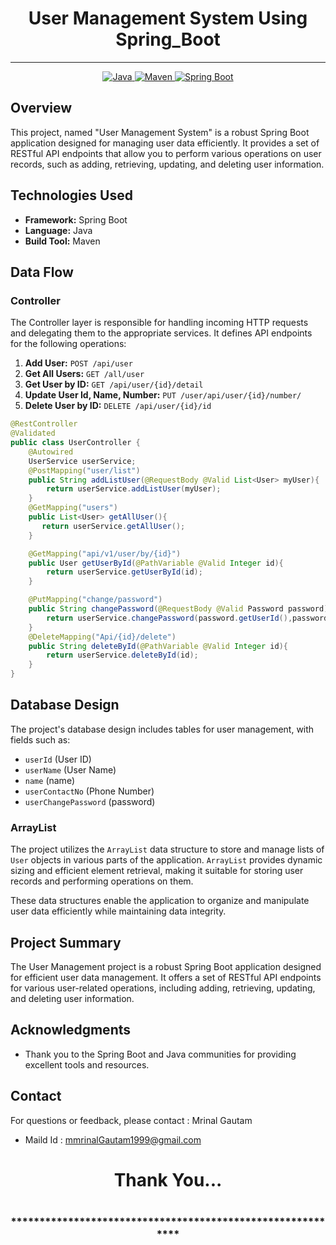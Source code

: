 # <h1 align = "center"> User Management System Using Spring_Boot </h1>
___ 
<p align="center">
<a href="Java url">
    <img alt="Java" src="https://img.shields.io/badge/Java->=8-darkblue.svg" />
</a>
<a href="Maven url" >
    <img alt="Maven" src="https://img.shields.io/badge/maven-3.1.3-brightgreen.svg" />
</a>
<a href="Spring Boot url" >
    <img alt="Spring Boot" src="https://img.shields.io/badge/Spring Boot-3.0.6-brightgreen.svg" />
</a>
</p>
<p align="left">

<!-- Project Description -->
## Overview

This project, named "User Management System" is a robust Spring Boot application designed for managing user data efficiently. It provides a set of RESTful API endpoints that allow you to perform various operations on user records, such as adding, retrieving, updating, and deleting user information.

## Technologies Used

- **Framework:** Spring Boot
- **Language:** Java
- **Build Tool:** Maven

## Data Flow

### Controller

The Controller layer is responsible for handling incoming HTTP requests and delegating them to the appropriate services. It defines API endpoints for the following operations:

1. **Add User:** `POST /api/user`
2. **Get All Users:** `GET /all/user`
3. **Get User by ID:** `GET /api/user/{id}/detail`
4. **Update User Id, Name, Number:** `PUT /user/api/user/{id}/number/`
5. **Delete User by ID:** `DELETE /api/user/{id}/id`

```java
@RestController
@Validated
public class UserController {
    @Autowired
    UserService userService;
    @PostMapping("user/list")
    public String addListUser(@RequestBody @Valid List<User> myUser){
        return userService.addListUser(myUser);
    }
    @GetMapping("users")
    public List<User> getAllUser(){
       return userService.getAllUser();
    }

    @GetMapping("api/v1/user/by/{id}")
    public User getUserById(@PathVariable @Valid Integer id){
        return userService.getUserById(id);
    }

    @PutMapping("change/password")
    public String changePassword(@RequestBody @Valid Password password){
        return userService.changePassword(password.getUserId(),password.getUserPassword());
    }
    @DeleteMapping("Api/{id}/delete")
    public String deleteById(@PathVariable @Valid Integer id){
        return userService.deleteById(id);
    }
}
```

## Database Design

The project's database design includes tables for user management, with fields such as:

- `userId` (User ID)
- `userName` (User Name)
- `name` (name)
- `userContactNo` (Phone Number)
- `userChangePassword` (password)

### ArrayList

The project utilizes the `ArrayList` data structure to store and manage lists of `User` objects in various parts of the application. `ArrayList` provides dynamic sizing and efficient element retrieval, making it suitable for storing user records and performing operations on them.

These data structures enable the application to organize and manipulate user data efficiently while maintaining data integrity.


## Project Summary

The User Management project is a robust Spring Boot application designed for efficient user data management. It offers a set of RESTful API endpoints for various user-related operations, including adding, retrieving, updating, and deleting user information.


 <!-- Acknowledgments -->
## Acknowledgments
- Thank you to the Spring Boot and Java communities for providing excellent tools and resources.

<!-- Contact -->
## Contact
For questions or feedback, please contact : Mrinal Gautam 
- Maild Id : mmrinalGautam1999@gmail.com

<h1 align="center">Thank You...<h1>
<h3 align = "center"> ***********************************************************<h3>
